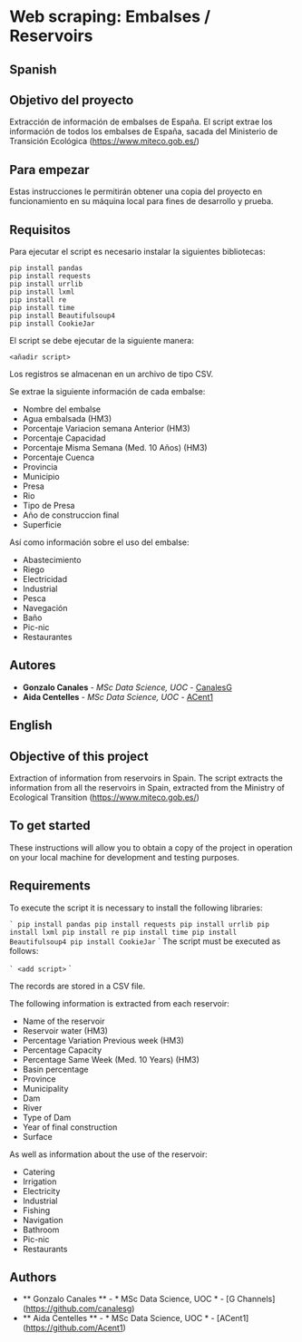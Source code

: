 # Web scraping: Embalses / Reservoirs

## Spanish

## Objetivo del proyecto
Extracción de información de embalses de España.
El script extrae los información de todos los embalses de España, sacada del Ministerio de Transición Ecológica (https://www.miteco.gob.es/)

## Para empezar
Estas instrucciones le permitirán obtener una copia del proyecto en funcionamiento en su máquina local para fines de desarrollo y prueba. 

## Requisitos
Para ejecutar el script es necesario instalar la siguientes bibliotecas:

```
pip install pandas
pip install requests
pip install urrlib
pip install lxml
pip install re
pip install time
pip install Beautifulsoup4
pip install CookieJar
```
El script se debe ejecutar de la siguiente manera:

```
<añadir script>
```

Los registros se almacenan en un archivo de tipo CSV.

Se extrae la siguiente información de cada embalse:
* Nombre del embalse	
* Agua embalsada (HM3)	
* Porcentaje	Variacion semana Anterior (HM3)	
* Porcentaje	Capacidad 
* Porcentaje	Misma Semana (Med. 10 Años) (HM3)	
* Porcentaje	Cuenca	
* Provincia	
* Municipio 
* Presa	
* Rio	
* Tipo de Presa	
* Año de construccion final
* Superficie	

Así como información sobre el uso del embalse:
* Abastecimiento	
* Riego	
* Electricidad	
* Industrial	
* Pesca	
* Navegación	
* Baño	
* Pic-nic	
* Restaurantes

## Autores
* **Gonzalo Canales** - *MSc Data Science, UOC* - [CanalesG](https://github.com/canalesg)
* **Aida Centelles** - *MSc Data Science, UOC* - [ACent1](https://github.com/Acent1)



## English

## Objective of this project
Extraction of information from reservoirs in Spain.
The script extracts the information from all the reservoirs in Spain, extracted from the Ministry of Ecological Transition (https://www.miteco.gob.es/)

## To get started
These instructions will allow you to obtain a copy of the project in operation on your local machine for development and testing purposes.

## Requirements
To execute the script it is necessary to install the following libraries:

`` `
pip install pandas
pip install requests
pip install urrlib
pip install lxml
pip install re
pip install time
pip install Beautifulsoup4
pip install CookieJar
`` `
The script must be executed as follows:

`` `
<add script>
`` `

The records are stored in a CSV file.

The following information is extracted from each reservoir:
* Name of the reservoir
* Reservoir water (HM3)
* Percentage Variation Previous week (HM3)
* Percentage Capacity
* Percentage Same Week (Med. 10 Years) (HM3)
* Basin percentage
* Province
* Municipality
* Dam
* River
* Type of Dam
* Year of final construction
* Surface

As well as information about the use of the reservoir:
* Catering
* Irrigation
* Electricity
* Industrial
* Fishing
* Navigation
* Bathroom
* Pic-nic
* Restaurants

## Authors
* ** Gonzalo Canales ** - * MSc Data Science, UOC * - [G Channels] (https://github.com/canalesg)
* ** Aida Centelles ** - * MSc Data Science, UOC * - [ACent1] (https://github.com/Acent1)
